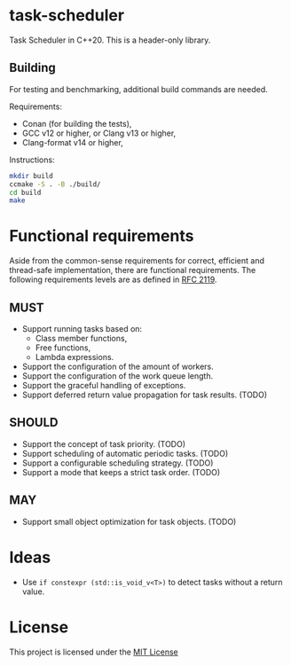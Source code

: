 # task-scheduler

Task Scheduler in C++20.
This is a header-only library.

## Building

For testing and benchmarking, additional build commands are needed.

Requirements:

* Conan (for building the tests),
* GCC v12 or higher, or Clang v13 or higher,
* Clang-format v14 or higher,

Instructions:

```sh
mkdir build
ccmake -S . -B ./build/
cd build
make
```

# Functional requirements

Aside from the common-sense requirements for correct, efficient and thread-safe implementation, there are functional requirements.
The following requirements levels are as defined in [RFC 2119](https://www.ietf.org/rfc/rfc2119.txt).

## MUST

* Support running tasks based on:
  * Class member functions,
  * Free functions,
  * Lambda expressions.
* Support the configuration of the amount of workers.
* Support the configuration of the work queue length.
* Support the graceful handling of exceptions.
* Support deferred return value propagation for task results. (TODO)

## SHOULD

* Support the concept of task priority. (TODO)
* Support scheduling of automatic periodic tasks. (TODO)
* Support a configurable scheduling strategy. (TODO)
* Support a mode that keeps a strict task order. (TODO)

## MAY

* Support small object optimization for task objects. (TODO)

# Ideas

* Use `if constexpr (std::is_void_v<T>)` to detect tasks without a return value.

# License

This project is licensed under the [MIT License](https://choosealicense.com/licenses/mit/)

